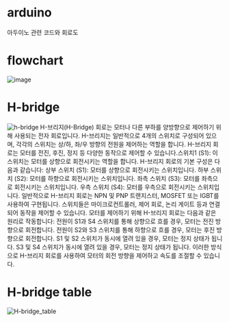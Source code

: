 # arduino
아두이노 관련 코드와 회로도

# flowchart
![image](https://github.com/21117/arduino/assets/127743121/2e27adbe-134a-4692-9d7a-f67c96696b0a)


# H-bridge
![h-bridge](https://github.com/21117/arduino/assets/127743121/4e317bad-6053-47d0-a874-531fa81345fb)
H-브리지(H-Bridge) 회로는 모터나 다른 부하를 양방향으로 제어하기 위해 사용되는 전자 회로입니다. H-브리지는 일반적으로 4개의 스위치로 구성되어 있으며, 각각의 스위치는 상/하, 좌/우 방향의 전원을 제어하는 역할을 합니다. H-브리지 회로는 모터를 전진, 후진, 정지 등 다양한 동작으로 제어할 수 있습니다.스위치1 (S1): 이 스위치는 모터를 상향으로 회전시키는 역할을 합니다.
H-브리지 회로의 기본 구성은 다음과 같습니다:
 상부 스위치 (S1): 모터를 상향으로 회전시키는 스위치입니다.
 하부 스위치 (S2): 모터를 하향으로 회전시키는 스위치입니다.
 좌측 스위치 (S3): 모터를 좌측으로 회전시키는 스위치입니다.
 우측 스위치 (S4): 모터를 우측으로 회전시키는 스위치입니다.
일반적으로 H-브리지 회로는 NPN 및 PNP 트랜지스터, MOSFET 또는 IGBT를 사용하여 구현됩니다. 스위치들은 마이크로컨트롤러, 제어 회로, 논리 게이트 등과 연결되어 동작을 제어할 수 있습니다.
모터를 제어하기 위해 H-브리지 회로는 다음과 같은 원리로 작동합니다:
 전원이 S1과 S4 스위치를 통해 상향으로 흐를 경우, 모터는 전진 방향으로 회전합니다.
 전원이 S2와 S3 스위치를 통해 하향으로 흐를 경우, 모터는 후진 방향으로 회전합니다.
 S1 및 S2 스위치가 동시에 열려 있을 경우, 모터는 정지 상태가 됩니다.
 S3 및 S4 스위치가 동시에 열려 있을 경우, 모터는 정지 상태가 됩니다.
이러한 방식으로 H-브리지 회로를 사용하여 모터의 회전 방향을 제어하고 속도를 조절할 수 있습니다. 

# H-bridge table
![H-bridge_table](https://github.com/21117/arduino/assets/127743121/0615aa20-21f1-4252-b633-d8a79980cd42)
